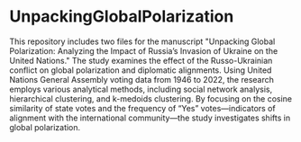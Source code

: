 # UnpackingGlobalPolarization
This repository includes two files for the manuscript "Unpacking Global Polarization: Analyzing the Impact of Russia’s Invasion of Ukraine on the United Nations." The study examines the effect of the Russo-Ukrainian conflict on global polarization and diplomatic alignments. Using United Nations General Assembly voting data from 1946 to 2022, the research employs various analytical methods, including social network analysis, hierarchical clustering, and k-medoids clustering. By focusing on the cosine similarity of state votes and the frequency of “Yes” votes—indicators of alignment with the international community—the study investigates shifts in global polarization.
